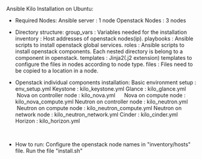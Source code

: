 Ansible Kilo Installation on Ubuntu:

- Required Nodes:
    Ansible server  : 1 node
    Openstack Nodes : 3 nodes
    
- Directory structure:
    group_vars  : Variables needed for the installation
    inventory   : Host addresses of openstack nodes(ip).
    playbooks   : Ansible scripts to install openstack global services.
    roles       : Ansible scripts to install openstack components. Each nested directory is belong to a component in openstack.
    templates   : Jinja2(.j2 extension) templates to configure the files in nodes according to node type.
    files       : Files need to be copied to a location in a node.
    
 -  Openstack individual components installation:
      Basic environment setup     : env_setup.yml
      Keystone                    : kilo_keystone.yml
      Glance                      : kilo_glance.yml
      Nova on controller node     : kilo_nova.yml
      Nova on compute node        : kilo_nova_compute.yml
      Neutron on controller node  : kilo_neutron.yml
      Neutron on compute node     : kilo_neutron_compute.yml
      Neutron on network node     : kilo_neutron_network.yml
      Cinder                      : kilo_cinder.yml
      Horizon                     : kilo_horizon.yml
      
      
 -  How to run:
      Configure the openstack node names in "inventory/hosts" file.
      Run the file "install.sh"
      


